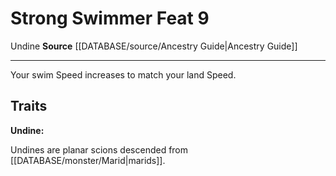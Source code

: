 ﻿---
feat: Strong Swimmer
id: '2613'
level: '9'
name: Strong Swimmer
rarity: Common
source: '[[DATABASE/source/Ancestry Guide|Ancestry Guide]]'
trait:
- '[[DATABASE/trait/Undine|Undine]]'
type: Feat

---
# Strong Swimmer <span class="item-type">Feat 9</span>

<span class="item-trait">Undine</span>
**Source** [[DATABASE/source/Ancestry Guide|Ancestry Guide]]

---
Your swim Speed increases to match your land Speed.

## Traits

**Undine:**

Undines are planar scions descended from [[DATABASE/monster/Marid|marids]].